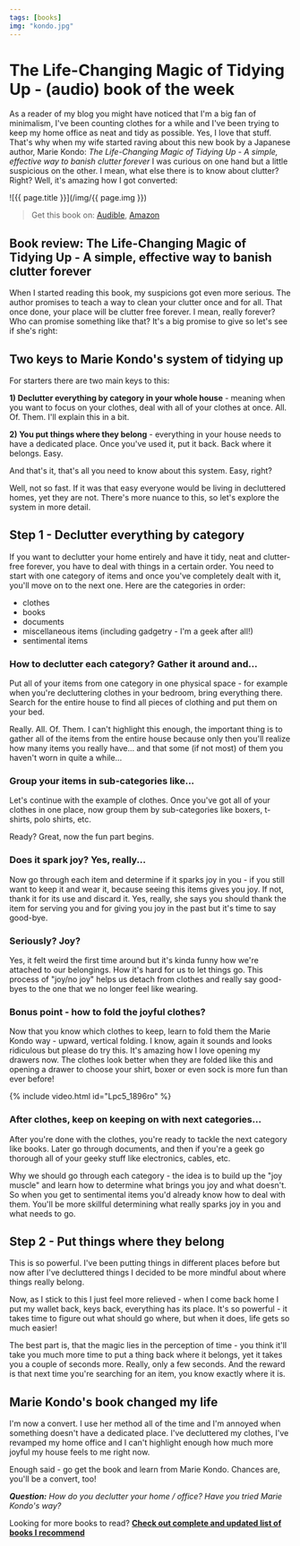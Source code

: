```yaml
---
tags: [books]
img: "kondo.jpg"
---
```


# The Life-Changing Magic of Tidying Up - (audio) book of the week

As a reader of my blog you might have noticed that I'm a big fan of minimalism, I've been counting clothes for a while and I've been trying to keep my home office as neat and tidy as possible. Yes, I love that stuff. That's why when my wife started raving about this new book by a Japanese author, Marie Kondo: *The Life-Changing Magic of Tidying Up - A simple, effective way to banish clutter forever* I was curious on one hand but a little suspicious on the other. I mean, what else there is to know about clutter? Right? Well, it's amazing how I got converted:

<!--More-->

![{{ page.title }}](/img/{{ page.img }})

> Get this book on: [Audible](https://www.audible.com/pd/B01M03NLJY?tag=sliwinski-20), [Amazon](https://www.amazon.com/dp/1607747308?tag=sliwinski-20)

## Book review: The Life-Changing Magic of Tidying Up - A simple, effective way to banish clutter forever

When I started reading this book, my suspicions got even more serious. The author promises to teach a way to clean your clutter once and for all. That once done, your place will be clutter free forever. I mean, really forever? Who can promise something like that? It's a big promise to give so let's see if she's right:

## Two keys to Marie Kondo's system of tidying up

For starters there are two main keys to this:

**1) Declutter everything by category in your whole house** - meaning when you want to focus on your clothes, deal with all of your clothes at once. All. Of. Them. I'll explain this in a bit.

**2) You put things where they belong** - everything in your house needs to have a dedicated place. Once you've used it, put it back. Back where it belongs. Easy.

And that's it, that's all you need to know about this system. Easy, right?

Well, not so fast. If it was that easy everyone would be living in decluttered homes, yet they are not. There's more nuance to this, so let's explore the system in more detail.

## Step 1 - Declutter everything by category

If you want to declutter your home entirely and have it tidy, neat and clutter-free forever, you have to deal with things in a certain order. You need to start with one category of items and once you've completely dealt with it, you'll move on to the next one. Here are the categories in order:

- clothes
- books
- documents
- miscellaneous items (including gadgetry - I'm a geek after all!)
- sentimental items

### How to declutter each category? Gather it around and...

Put all of your items from one category in one physical space - for example when you're decluttering clothes in your bedroom, bring everything there. Search for the entire house to find all pieces of clothing and put them on your bed.

Really. All. Of. Them. I can't highlight this enough, the important thing is to gather all of the items from the entire house because only then you'll realize how many items you really have... and that some (if not most) of them you haven't worn in quite a while...

### Group your items in sub-categories like...

Let's continue with the example of clothes. Once you've got all of your clothes in one place, now group them by sub-categories like boxers, t-shirts, polo shirts, etc.

Ready? Great, now the fun part begins.

### Does it spark joy? Yes, really...

Now go through each item and determine if it sparks joy in you - if you still want to keep it and wear it, because seeing this items gives you joy. If not, thank it for its use and discard it. Yes, really, she says you should thank the item for serving you and for giving you joy in the past but it's time to say good-bye.

### Seriously? Joy?

Yes, it felt weird the first time around but it's kinda funny how we're attached to our belongings. How it's hard for us to let things go. This process of "joy/no joy" helps us detach from clothes and really say good-byes to the one that we no longer feel like wearing.

### Bonus point - how to fold the joyful clothes?

Now that you know which clothes to keep, learn to fold them the Marie Kondo way - upward, vertical folding. I know, again it sounds and looks ridiculous but please do try this. It's amazing how I love opening my drawers now. The clothes look better when they are folded like this and opening a drawer to choose your shirt, boxer or even sock is more fun than ever before!

{% include video.html id="Lpc5_1896ro" %}

### After clothes, keep on keeping on with next categories...

After you're done with the clothes, you're ready to tackle the next category like books. Later go through documents, and then if you're a geek go thorough all of your geeky stuff like electronics, cables, etc.

Why we should go through each category - the idea is to build up the "joy muscle" and learn how to determine what brings you joy and what doesn't. So when you get to sentimental items you'd already know how to deal with them. You'll be more skillful determining what really sparks joy in you and what needs to go.

## Step 2 - Put things where they belong

This is so powerful. I've been putting things in different places before but now after I've decluttered things I decided to be more mindful about where things really belong.

Now, as I stick to this I just feel more relieved - when I come back home I put my wallet back, keys back, everything has its place. It's so powerful - it takes time to figure out what should go where, but when it does, life gets so much easier!

The best part is, that the magic lies in the perception of time - you think it'll take you much more time to put a thing back where it belongs, yet it takes you a couple of seconds more. Really, only a few seconds. And the reward is that next time you're searching for an item, you know exactly where it is.

## Marie Kondo's book changed my life

I'm now a convert. I use her method all of the time and I'm annoyed when something doesn't have a dedicated place. I've decluttered my clothes, I've revamped my home office and I can't highlight enough how much more joyful my house feels to me right now.

Enough said - go get the book and learn from Marie Kondo. Chances are, you'll be a convert, too!

***Question:*** *How do you declutter your home / office? Have you tried Marie Kondo's way?*

[d]: http://db.tt/kD7Liux
[t]: https://twitter.com/MSliwinski
[p]: https://michael.gratis/thepodcastfm
[n]: https://nozbe.com/?a=mike
[r]: https://michael.gratis/radex
[i]: https://michael.gratis/thepodcast
[o]: https://michael.gratis/ipadonly

[pm]: http://productivemag.com/

Looking for more books to read? **[Check out complete and updated list of books I recommend](https://sliwinski.com/reading/)**